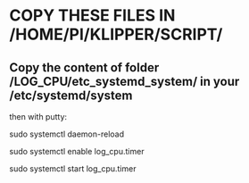 # COPY THESE FILES IN /HOME/PI/KLIPPER/SCRIPT/


## Copy the content of folder /LOG_CPU/etc_systemd_system/ in your /etc/systemd/system
then with putty:

sudo systemctl daemon-reload 

sudo systemctl enable log_cpu.timer

sudo systemctl start log_cpu.timer
